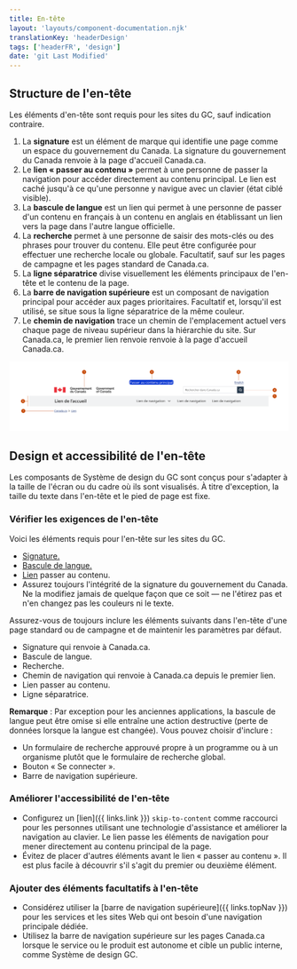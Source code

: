 ```yaml
---
title: En-tête
layout: 'layouts/component-documentation.njk'
translationKey: 'headerDesign'
tags: ['headerFR', 'design']
date: 'git Last Modified'
---
```


## Structure de l'en-tête

Les éléments d'en-tête sont requis pour les sites du GC, sauf indication contraire.

<ol class="anatomy-list">
  <li>La <strong>signature</strong> est un élément de marque qui identifie une page comme un espace du gouvernement du Canada. La signature du gouvernement du Canada renvoie à la page d'accueil Canada.ca.</li>
  <li>Le <strong>lien « passer au contenu »</strong> permet à une personne de passer la navigation pour accéder directement au contenu principal. Le lien est caché jusqu'à ce qu'une personne y navigue avec un clavier (état ciblé visible).</li>
  <li>La <strong>bascule de langue</strong> est un lien qui permet à une personne de passer d'un contenu en français à un contenu en anglais en établissant un lien vers la page dans l'autre langue officielle.</li>
  <li>La <strong>recherche</strong> permet à une personne de saisir des mots-clés ou des phrases pour trouver du contenu. Elle peut être configurée pour effectuer une recherche locale ou globale. Facultatif, sauf sur les pages de campagne et les pages standard de Canada.ca.</li>
  <li>La <strong>ligne séparatrice</strong> divise visuellement les éléments principaux de l'en-tête et le contenu de la page.</li>
  <li>La <strong>barre de navigation supérieure</strong> est un composant de navigation principal pour accéder aux pages prioritaires. Facultatif et, lorsqu'il est utilisé, se situe sous la ligne séparatrice de la même couleur.</li>
  <li>Le <strong>chemin de navigation</strong> trace un chemin de l'emplacement actuel vers chaque page de niveau supérieur dans la hiérarchie du site. Sur Canada.ca, le premier lien renvoie renvoie à la page d'accueil Canada.ca.</li>
</ol>

<img class="b-sm b-default p-300" src="/images/fr/components/anatomy/gcds-header-anatomy-recommended.svg" alt="L'image de l'en-tête montre 7 éléments. La bannière de l'en-tête parcourt la largeur de l'en-tête et a un arrière-plan blanc 1. À gauche, la signature contient le drapeau du Canada avec Gouvernement du Canada en anglais et en français à sa droite. 2. Au centre au fait de l'en-tête, le lien passer au contenu est en état ciblé visible avec un rectangle bleu bordé de double lignée blanche, marqué  « passer au contenu ». 3. La bascule de langue avec un lien et le texte  “English” aligné à droite 4. En dessous de la bascule de langue, la barre de recherche contient le texte de remplacement « Rechercher dans Canada.ca » dans le champ de saisie et une petite bouton à droite avec l'icône d'une loupe. 5. La ligne séparatrice en gris pâle parcourt la largeur de l'en-tête et ne se distingue pas visuellement de la navigation supérieure immédiatement en dessous. 6. La  navigation supérieure est une bannière en gris pâle qui parcourt la largeur de l'en-tête. À gauche  est marqué le Lien vers l'accueil en caractères gras et à droite se trouve 4 liens de navigation. Le premier, le plus à gauche, a une icône de chevron qui pointe vers le bas. 7. Le chemin de navigation est le dernier élément se figure en bas de l'en-tête à gauche. Canada.ca est le premier lien et le deuxième est marqué avec  « lien ». "/>

## Design et accessibilité de l'en-tête

Les composants de Système de design du GC sont conçus pour s'adapter à la taille de l'écran ou du cadre où ils sont visualisés. À titre d'exception, la taille du texte dans l'en-tête et le pied de page est fixe.  

### Vérifier les exigences de l'en-tête

Voici les éléments requis pour l'en-tête sur les sites du GC.

<ul class="check-list mb-300">
  <li><a href="{{ links.signature }}">Signature.</a></li>
  <li><a href="{{ links.langToggle }}">Bascule de langue.</a></li>
  <li><a href="{{ links.link }}">Lien</a> passer au contenu.</li>
  <li>Assurez toujours l'intégrité de la signature du gouvernement du Canada. Ne la modifiez jamais de quelque façon que ce soit — ne l'étirez pas et n'en changez pas les couleurs ni le texte.</li>
</ul>

<gcds-details details-title="Éléments requis sur une page standard ou de campagne de Canada.ca" class="mb-300">
  <gcds-text>Assurez-vous de toujours inclure les éléments suivants dans l'en-tête d'une page standard ou de campagne et de maintenir les paramètres par défaut.</gcds-text>

  <ul class="check-list mb-300">
    <li>Signature qui renvoie à Canada.ca.</li>
    <li>Bascule de langue.</li>
    <li>Recherche.</li>
    <li>Chemin de navigation qui renvoie à Canada.ca depuis le premier lien.</li>
    <li>Lien passer au contenu.</li>
    <li>Ligne séparatrice.</li>
  </ul>

  <gcds-text>
    <strong>Remarque</strong> : Par exception pour les anciennes applications, la bascule de langue peut être omise si elle entraîne une action destructive (perte de données lorsque la langue est changée).
  </gcds-text>
</gcds-details>

<gcds-details details-title="Éléments facultatifs sur une page standard ou de campagne de Canada.ca" class="mb-300">
  <gcds-text>Vous pouvez choisir d'inclure :</gcds-text>
  <ul class="list-disc mb-300">
    <li>Un formulaire de recherche approuvé propre à un programme ou à un organisme plutôt que le formulaire de recherche global.</li>
    <li>Bouton « Se connecter ».</li>
    <li>Barre de navigation supérieure.</li>
  </ul>
</gcds-details>

### Améliorer l'accessibilité de l'en-tête

- Configurez un [lien]({{ links.link }}) `skip-to-content` comme raccourci pour les personnes utilisant une technologie d'assistance et améliorer la navigation au clavier. Le lien passe les éléments de navigation pour mener directement au contenu principal de la page.  
- Évitez de placer d'autres éléments avant le lien « passer au contenu ». Il est plus facile à découvrir s'il s'agit du premier ou deuxième élément.

### Ajouter des éléments facultatifs à l'en-tête

- Considérez utiliser la [barre de navigation supérieure]({{ links.topNav }}) pour les services et les sites Web qui ont besoin d'une navigation principale dédiée.  
- Utilisez la barre de navigation supérieure sur les pages Canada.ca lorsque le service ou le produit est autonome et cible un public interne, comme Système de design GC.
